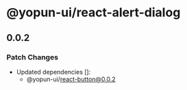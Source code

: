 # @yopun-ui/react-alert-dialog

## 0.0.2

### Patch Changes

- Updated dependencies []:
  - @yopun-ui/react-button@0.0.2

